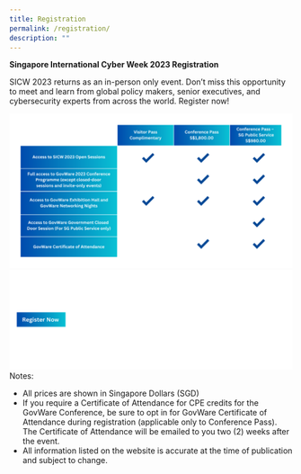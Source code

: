 ```yaml
---
title: Registration
permalink: /registration/
description: ""
---
```

**Singapore International Cyber Week 2023 Registration**

SICW 2023 returns as an in-person only event. Don’t miss this opportunity to meet and learn from global policy makers, senior executives, and cybersecurity experts from across the world. Register now!<a href="https://www.gevme.com/sicw-govware2023" target="_blank"></a> 

![](/images/260623-table-v2.png)
![](/images/register%20(2).png)<a href="https://www.gevme.com/sicw-govware2023"></a> 
Notes:
-	All prices are shown in Singapore Dollars (SGD)
-	If you require a Certificate of Attendance for CPE credits for the GovWare Conference, be sure to opt in for GovWare Certificate of Attendance during registration (applicable only to Conference Pass). The Certificate of Attendance will be emailed to you two (2) weeks after the event.
-	All information listed on the website is accurate at the time of publication and subject to change.